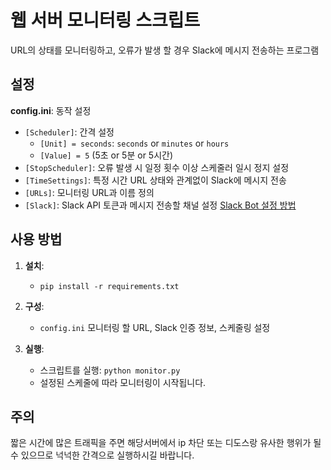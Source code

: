 # 웹 서버 모니터링 스크립트

URL의 상태를 모니터링하고, 오류가 발생 할 경우 Slack에 메시지 전송하는 프로그램

## 설정

**config.ini**: 동작 설정
   - `[Scheduler]`: 간격 설정
      - `[Unit] = seconds`: `seconds` or `minutes` or `hours`
      - `[Value] = 5` (5초 or 5분 or 5시간)
   - `[StopScheduler]`: 오류 발생 시 일정 횟수 이상 스케줄러 일시 정지 설정
   - `[TimeSettings]`: 특정 시간 URL 상태와 관계없이 Slack에 메시지 전송
   - `[URLs]`: 모니터링 URL과 이름 정의
   - `[Slack]`: Slack API 토큰과 메시지 전송할 채널 설정
     [Slack Bot 설정 방법](https://gentle-chokeberry-d27.notion.site/Slack-Bot-6d82a379470543f1990fd032ed24fb77?pvs=4)

## 사용 방법

1. **설치**:
   - ```pip install -r requirements.txt```

2. **구성**:
   - `config.ini` 모니터링 할 URL, Slack 인증 정보, 스케줄링 설정

3. **실행**:
   - 스크립트를 실행: ```python monitor.py```
   - 설정된 스케줄에 따라 모니터링이 시작됩니다.

## 주의 

짧은 시간에 많은 트래픽을 주면 해당서버에서 ip 차단 또는 디도스랑 유사한 행위가 될수 있으므로 넉넉한 간격으로 실행하시길 바랍니다.
